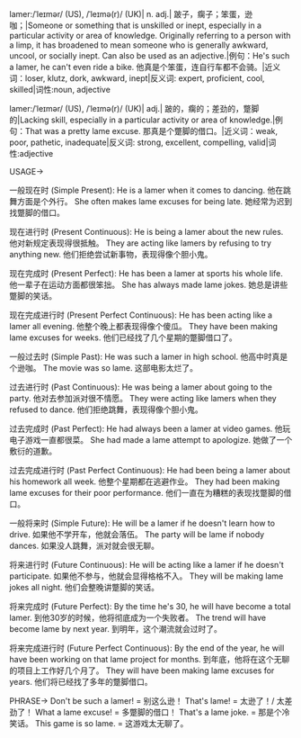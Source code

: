 lamer:/ˈleɪmər/ (US), /ˈleɪmə(r)/ (UK)| n. adj.| 跛子，瘸子；笨蛋，逊咖；|Someone or something that is unskilled or inept, especially in a particular activity or area of knowledge.  Originally referring to a person with a limp, it has broadened to mean someone who is generally awkward, uncool, or socially inept. Can also be used as an adjective.|例句：He's such a lamer, he can't even ride a bike. 他真是个笨蛋，连自行车都不会骑。|近义词：loser, klutz, dork, awkward, inept|反义词: expert, proficient, cool, skilled|词性:noun, adjective

lamer:/ˈleɪmər/ (US), /ˈleɪmə(r)/ (UK)| adj.| 跛的，瘸的；差劲的，蹩脚的|Lacking skill, especially in a particular activity or area of knowledge.|例句：That was a pretty lame excuse. 那真是个蹩脚的借口。|近义词：weak, poor, pathetic, inadequate|反义词: strong, excellent, compelling, valid|词性:adjective


USAGE->

一般现在时 (Simple Present):
He is a lamer when it comes to dancing.  他在跳舞方面是个外行。
She often makes lame excuses for being late. 她经常为迟到找蹩脚的借口。

现在进行时 (Present Continuous):
He is being a lamer about the new rules. 他对新规定表现得很抵触。
They are acting like lamers by refusing to try anything new. 他们拒绝尝试新事物，表现得像个胆小鬼。

现在完成时 (Present Perfect):
He has been a lamer at sports his whole life. 他一辈子在运动方面都很笨拙。
She has always made lame jokes. 她总是讲些蹩脚的笑话。

现在完成进行时 (Present Perfect Continuous):
He has been acting like a lamer all evening. 他整个晚上都表现得像个傻瓜。
They have been making lame excuses for weeks. 他们已经找了几个星期的蹩脚借口了。

一般过去时 (Simple Past):
He was such a lamer in high school. 他高中时真是个逊咖。
The movie was so lame. 这部电影太烂了。

过去进行时 (Past Continuous):
He was being a lamer about going to the party.  他对去参加派对很不情愿。
They were acting like lamers when they refused to dance. 他们拒绝跳舞，表现得像个胆小鬼。

过去完成时 (Past Perfect):
He had always been a lamer at video games. 他玩电子游戏一直都很菜。
She had made a lame attempt to apologize. 她做了一个敷衍的道歉。

过去完成进行时 (Past Perfect Continuous):
He had been being a lamer about his homework all week. 他整个星期都在逃避作业。
They had been making lame excuses for their poor performance. 他们一直在为糟糕的表现找蹩脚的借口。

一般将来时 (Simple Future):
He will be a lamer if he doesn't learn how to drive. 如果他不学开车，他就会落伍。
The party will be lame if nobody dances. 如果没人跳舞，派对就会很无聊。

将来进行时 (Future Continuous):
He will be acting like a lamer if he doesn't participate. 如果他不参与，他就会显得格格不入。
They will be making lame jokes all night. 他们会整晚讲蹩脚的笑话。

将来完成时 (Future Perfect):
By the time he's 30, he will have become a total lamer. 到他30岁的时候，他将彻底成为一个失败者。
The trend will have become lame by next year. 到明年，这个潮流就会过时了。

将来完成进行时 (Future Perfect Continuous):
By the end of the year, he will have been working on that lame project for months. 到年底，他将在这个无聊的项目上工作好几个月了。
They will have been making lame excuses for years. 他们将已经找了多年的蹩脚借口。


PHRASE->
Don't be such a lamer! = 别这么逊！
That's lame! = 太逊了！/ 太差劲了！
What a lame excuse! = 多蹩脚的借口！
That's a lame joke. = 那是个冷笑话。
This game is so lame. = 这游戏太无聊了。
